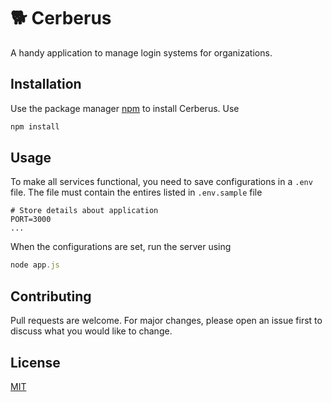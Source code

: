 # :dog2: Cerberus

A handy application to manage login systems for organizations.

## Installation

Use the package manager [npm](https://www.npmjs.com/) to install Cerberus. Use

```bash
npm install
```

## Usage

To make all services functional, you need to save configurations in a `.env` file. The file must contain the entires listed in `.env.sample` file

```
# Store details about application
PORT=3000
...
```

When the configurations are set, run the server using

```javascript
node app.js
```

## Contributing

Pull requests are welcome. For major changes, please open an issue first to discuss what you would like to change.

## License

[MIT](./LICENSE)

